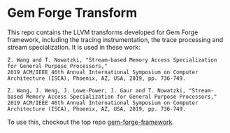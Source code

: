 # Gem Forge Transform

This repo contains the LLVM transforms developed for Gem Forge framework, including the tracing instrumentation, the trace processing and stream specialization. It is used in these work:

```
Z. Wang and T. Nowatzki, "Stream-based Memory Access Specialization for General Purpose Processors,"
2019 ACM/IEEE 46th Annual International Symposium on Computer Architecture (ISCA), Phoenix, AZ, USA, 2019, pp. 736-749.

Z. Wang, J. Weng, J. Lowe-Power, J. Gaur and T. Nowatzki, "Stream-based Memory Access Specialization for General Purpose Processors,"
2019 ACM/IEEE 46th Annual International Symposium on Computer Architecture (ISCA), Phoenix, AZ, USA, 2019, pp. 736-749.
```

To use this, checkout the top repo [gem-forge-framework](https://github.com/PolyArch/gem-forge-framework).